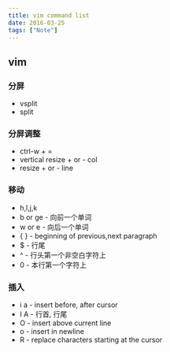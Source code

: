 ```yaml
---
title: vim command list
date: 2016-03-25
tags: ["Note"]
---
```

## vim
### 分屏
- vsplit
- split

### 分屏调整
- ctrl-w + =
- vertical resize + or - col
- resize + or - line

### 移动
- h,l,j,k
- b or ge - 向前一个单词
- w or e - 向后一个单词 
- { } - beginning of previous,next paragraph
- $ - 行尾
- ^ - 行头第一个非空白字符上
- 0 - 本行第一个字符上

### 插入
- i a - insert before, after cursor
- I A - 行首, 行尾
- O - insert above current line
- o - insert in newline
- R - replace characters starting at the cursor 






